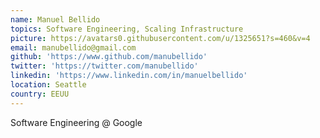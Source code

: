 ```yaml
---
name: Manuel Bellido
topics: Software Engineering, Scaling Infrastructure
picture: https://avatars0.githubusercontent.com/u/1325651?s=460&v=4
email: manubellido@gmail.com
github: 'https://www.github.com/manubellido'
twitter: 'https://twitter.com/manubellido'
linkedin: 'https://www.linkedin.com/in/manuelbellido'
location: Seattle
country: EEUU
---
```


Software Engineering @ Google

